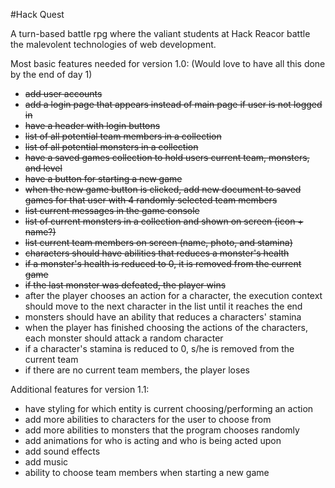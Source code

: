 #Hack Quest

A turn-based battle rpg where the valiant students at Hack Reacor battle the malevolent technologies of web development.

Most basic features needed for version 1.0:
(Would love to have all this done by the end of day 1)
<ul>
  <li><strike>add user accounts</strike></li>
  <li><strike>add a login page that appears instead of main page if user is not logged in</strike></li>
  <li><strike>have a header with login buttons</strike></li>
  <li><strike>list of all potential team members in a collection</strike></li>
  <li><strike>list of all potential monsters in a collection</strike></li>
  <li><strike>have a saved games collection to hold users current team, monsters, and level</strike></li>
  <li><strike>have a button for starting a new game</strike></li>
  <li><strike>when the new game button is clicked, add new document to saved games for that user with 4 randomly selected team members</strike></li>
  <li><strike>list current messages in the game console</strike></li>
  <li><strike>list of current monsters in a collection and shown on screen (icon + name?)</strike></li>
  <li><strike>list current team members on screen (name, photo, and stamina)</strike></li>
  <li><strike>characters should have abilities that reduces a monster's health</strike></li>
  <li><strike>if a monster's health is reduced to 0, it is removed from the current game</strike></li>
  <li><strike>if the last monster was defeated, the player wins</strike></li>
  <li>after the player chooses an action for a character, the execution context should move to the next character in the list until it reaches the end</li>
  <li>monsters should have an ability that reduces a characters' stamina</li>
  <li>when the player has finished choosing the actions of the characters, each monster should attack a random character</li>
  <li>if a character's stamina is reduced to 0, s/he is removed from the current team</li>
  <li>if there are no current team members, the player loses</li>
</ul>

Additional features for version 1.1:
<ul>
  <li>have styling for which entity is current choosing/performing an action</li>
  <li>add more abilities to characters for the user to choose from</li>
  <li>add more abilities to monsters that the program chooses randomly</li>
  <li>add animations for who is acting and who is being acted upon</li>
  <li>add sound effects</li>
  <li>add music</li>
  <li>ability to choose team members when starting a new game</li>
</ul>
